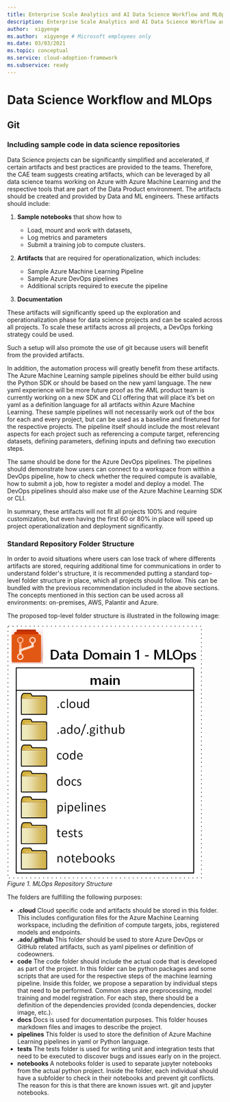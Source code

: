 ```yaml
---
title: Enterprise Scale Analytics and AI Data Science Workflow and MLOps
description: Enterprise Scale Analytics and AI Data Science Workflow and MLOps
author:  xigyenge
ms.author:  xigyenge # Microsoft employees only
ms.date: 03/03/2021
ms.topic: conceptual
ms.service: cloud-adoption-framework
ms.subservice: ready
---
```


# Data Science Workflow and MLOps

## Git

### Including sample code in data science repositories

Data Science projects can be significantly simplified and accelerated, if certain artifacts and best practices are provided to the teams. Therefore, the CAE team suggests creating artifacts, which can be leveraged by all data science teams working on Azure with Azure Machine Learning and the respective tools that are part of the Data Product environment. The artifacts should be created and provided by Data and ML engineers. These artifacts should include:

1. **Sample notebooks** that show how to

    - Load, mount and work with datasets,
    - Log metrics and parameters
    - Submit a training job to compute clusters.

1. **Artifacts** that are required for operationalization, which includes:

    - Sample Azure Machine Learning Pipeline
    - Sample Azure DevOps pipelines
    - Additional scripts required to execute the pipeline

1. **Documentation**

These artifacts will significantly speed up the exploration and operationalization phase for data science projects and can be scaled across all projects. To scale these artifacts across all projects, a DevOps forking strategy could be used.

Such a setup will also promote the use of git because users will benefit from the provided artifacts.

In addition, the automation process will greatly benefit from these artifacts. The Azure Machine Learning sample pipelines should be either build using the Python SDK or should be based on the new yaml language. The new yaml experience will be more future proof as the AML product team is currently working on a new SDK and CLI offering that will place it’s bet on yaml as a definition language for all artifacts within Azure Machine Learning. These sample pipelines will not necessarily work out of the box for each and every project, but can be used as a baseline and finetuned for the respective projects. The pipeline itself should include the most relevant aspects for each project such as referencing a compute target, referencing datasets, defining parameters, defining inputs and defining two execution steps.

The same should be done for the Azure DevOps pipelines. The pipelines should demonstrate how users can connect to a workspace from within a DevOps pipeline, how to check whether the required compute is available, how to submit a job, how to register a model and deploy a model. The DevOps pipelines should also make use of the Azure Machine Learning SDK or CLI.

In summary, these artifacts will not fit all projects 100% and require customization, but even having the first 60 or 80% in place will speed up project operationalization and deployment significantly.

### Standard Repository Folder Structure

In order to avoid situations where users can lose track of where differents artifacts are stored, requiring additional time for communications in order to understand folder's structure, it is recommended putting a standard top-level folder structure in place, which all projects should follow. This can be bundled with the previous recommendation included in the above sections.
The concepts mentioned in this section can be used across all environments: on-premises, AWS, Palantir and Azure.

The proposed top-level folder structure is illustrated in the following image:

![MLOps Repository Structure](./images/repository-structure.png)
*Figure 1. MLOps Repository Structure*

The folders are fulfilling the following purposes:

- **.cloud**
Cloud specific code and artifacts should be stored in this folder. This includes configuration files for the Azure Machine Learning workspace, including the definition of compute targets, jobs, registered models and endpoints.
- **.ado/.github**
This folder should be used to store Azure DevOps or GitHub related artifacts, such as yaml pipelines or definition of codeowners.
- **code**
The code folder should include the actual code that is developed as part of the project. In this folder can be python packages and some scripts that are used for the respective steps of the machine learning pipeline. Inside this folder, we propose a separation by individual steps that need to be performed. Common steps are preprocessing, model training and model registration. For each step, there should be a definition of the dependencies provided (conda dependencies, docker image, etc.).
- **docs**
Docs is used for documentation purposes. This folder houses markdown files and images to describe the project.
- **pipelines**
This folder is used to store the definition of Azure Machine Learning pipelines in yaml or Python language.
- **tests**
The tests folder is used for writing unit and integration tests that need to be executed to discover bugs and issues early on in the project.
- **notebooks**
A notebooks folder is used to separate jupyter notebooks from the actual python project. Inside the folder, each individual should have a subfolder to check in their notebooks and prevent git conflicts. The reason for this is that there are known issues wrt. git and jupyter notebooks.
